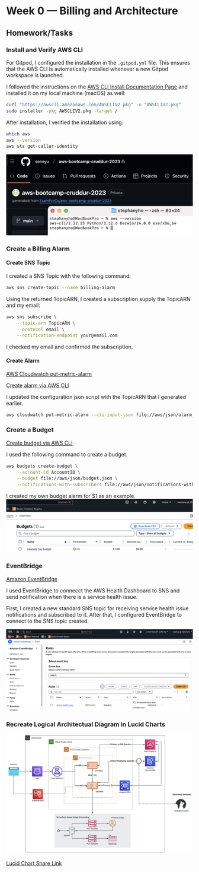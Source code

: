 # Week 0 — Billing and Architecture

## Homework/Tasks

### Install and Verify AWS CLI

For Gitpod, I configured the installation in the `.gitpod.yml` file. This ensures that the AWS CLI is automatically installed whenever a new Gitpod workspace is launched.

I followed the instructions on the [AWS CLI Install Documentation Page](https://docs.aws.amazon.com/cli/latest/userguide/getting-started-install.html) and installed it on my local machine (macOS) as well:

```bash
curl "https://awscli.amazonaws.com/AWSCLIV2.pkg" -o "AWSCLIV2.pkg"
sudo installer -pkg AWSCLIV2.pkg -target /
```

After installation, I verified the installation using:

```bash
which aws
aws --version
aws sts get-caller-identity
```

![Proof of Working AWS CLI](assets/week-0-proof-of-aws-cli.png)

### Create a Billing Alarm

#### Create SNS Topic

I created a SNS Topic with the following command:

```bash
aws sns create-topic --name billing-alarm
```

Using the returned TopicARN, I created a subscription supply the TopicARN and my email:

```bash
aws sns subscribe \
    --topic-arn TopicARN \
    --protocol email \
    --notification-endpoint your@email.com
```

I checked my email and confirmed the subscription.

#### Create Alarm

[AWS Cloudwatch put-metric-alarm](https://docs.aws.amazon.com/cli/latest/reference/cloudwatch/put-metric-alarm.html#examples)

[Create alarm via AWS CLI](https://repost.aws/knowledge-center/cloudwatch-estimatedcharges-alarm)

I updated the configuration json script with the TopicARN that I generated earlier.

```bash
aws cloudwatch put-metric-alarm --cli-input-json file://aws/json/alarm_config.json
```

### Create a Budget

[Create budget via AWS CLI](https://docs.aws.amazon.com/cli/latest/reference/budgets/create-budget.html)

I used the following command to create a budget.

```bash
aws budgets create-budget \
    --account-id AccountID \
    --budget file://aws/json/budget.json \
    --notifications-with-subscribers file://aws/json/notifications-with-subscribers.json
```

I created my own budget alarm for $1 as an example.
![Image of the Budget Alarm](assets/week-0-budget-alarm.png)

### EventBridge

[Amazon EventBridge](https://docs.aws.amazon.com/eventbridge/latest/userguide/eb-get-started.html)

I used EventBridge to connecct the AWS Health Dashboard to SNS and send notification when there is a service health issue.

First, I created a new standard SNS topic for receiving service health issue notifications and subscribed to it. After that, I configured EventBridge to connect to the SNS topic created.

![EventBridge](assets/week-0-eventbridge.png)

### Recreate Logical Architectual Diagram in Lucid Charts

![Cruddur Logical Architectual Diagram](assets/week-0-architecture-recreation-diagram.png)

[Lucid Chart Share Link](https://lucid.app/lucidchart/6a65cb83-2bb5-4072-8e29-74da691a8377/edit?viewport_loc=-1508%2C-187%2C1962%2C1148%2C0_0&invitationId=inv_3fcba3a6-4b10-4e70-aae0-4af36e604731)
